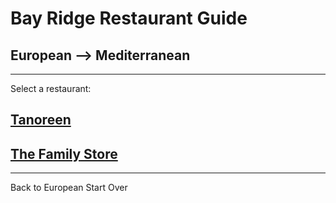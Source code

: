 # Bay Ridge Restaurant Guide
## European --> Mediterranean
---
Select a restaurant:
## [Tanoreen]( https://tanoreen.com/)

## [The Family Store]( http://familystorecooks.com/)
---
Back to European 
Start Over

